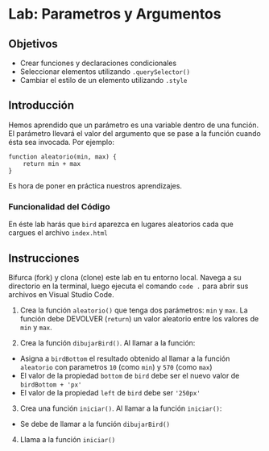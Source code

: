 # Lab: Parametros y Argumentos

## Objetivos
- Crear funciones y declaraciones condicionales
- Seleccionar elementos utilizando `.querySelector()`
- Cambiar el estilo de un elemento utilizando `.style`

## Introducción
Hemos aprendido que un parámetro es una variable dentro de una función. El parámetro llevará el valor del argumento que se pase a la función cuando ésta sea invocada. Por ejemplo:

```
function aleatorio(min, max) {
    return min + max
}
```

Es hora de poner en práctica nuestros aprendizajes. 

### Funcionalidad del Código

En éste lab harás que `bird` aparezca en lugares aleatorios cada que cargues el archivo `index.html`

## Instrucciones
Bifurca (fork) y clona (clone) este lab en tu entorno local. Navega a su directorio en la terminal, luego ejecuta el comando `code .` para abrir sus archivos en Visual Studio Code. 


1. Crea la función `aleatorio()` que tenga dos parámetros: `min` y `max`. La función debe DEVOLVER (`return`) un valor aleatorio entre los valores de `min` y `max`.


2. Crea la función `dibujarBird()`.  Al llamar a la función:
- Asigna a `birdBottom` el resultado obtenido al llamar a la función `aleatorio` con parametros `10` (como `min`) y `570` (como `max`)
- El valor de la propiedad `bottom` de `bird` debe ser el nuevo valor de `birdBottom + 'px'`
- El valor de la propiedad `left` de `bird` debe ser `'250px'`


3. Crea una función `iniciar()`. Al llamar a la función `iniciar()`:
- Se debe de llamar a la función `dibujarBird()`

4. Llama a la función `iniciar()`


